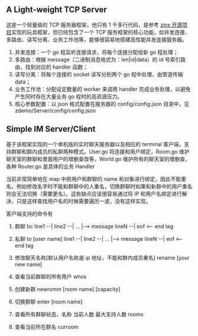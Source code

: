 ## A Light-weight TCP Server

这是一个轻量级的 TCP 服务器框架，他只有 1 千多行代码，是参考 [zinx 开源项目]("https://github.com/aceld/zinx")实现的玩具框架，但已经包含了一个 TCP 服务框架的核心功能，如并发连接、多路由、读写分离、业务工作池等，能够很容易地搭建高性能并发连接服务器。

1. 并发连接：一个 go 程监听连接请求，将每个连接分配给新 go 程处理；
2. 多路由：根据 message（二进制消息格式为：len|id|data）的 id 号索引路由，找到对应的 handler 函数；
3. 读写分离：将每个连接的 socket 读写分到两个 go 程中处理，由管道传输 data；
4. 业务工作池：分配设定数量的 worker 来调用 handler 完成业务处理，以避免产生同时存在大量业务 go 程时的高资源压力。
5. 核心参数配置：以 json 格式配置在服务器的 config/config.json 目录中，见 zdemo/Server/config/config.json

## Simple IM Server/Client

基于该框架实现的一个单机版的实时聊天服务器以及相应的 terminal 客户端，支持群聊和群内成员的私聊两种模式。User.go 将连接和用户绑定，Room.go 维护聊天室的群聊和里面用户的增删查改等，World.go 维护所有的聊天室的增删查。各种 Router.go 是具体的业务 Handler

当前非常简单地在 map 中把用户和群聊的 name 和对象进行绑定，因此不能重名，例如修改名字时不能和群聊中的人重名，切换群聊时如果和新群中的用户重名则会无法切换（需要更名）。这些缺点应该很容易通过将 IP 和用户名绑定进行解决，只是这样查找用户名的时候需要遍历一波，没有这样实现。

客户端支持的命令有

1. 群聊
   bc
   line1 --|
   line2 --|
   ... |--> message
   lineN --|
   eof <-- end tag

2. 私聊
   to [user name]
   line1 --|
   line2 --|
   ... |--> message
   lineN --|
   eof <-- end tag
3. 修改聊天名称[默认用户名称是 ip 地址，不能和群内成员重名]
   rename [your new name]
4. 查看当前群聊的所有用户
   whos
5. 创建新群
   newromm [room name] [capacity]
6. 切换群聊
   enter [room name]
7. 查看所有群聊状态，名称 当前人数 最大支持人数
   rooms
8. 查看当前所在群名
   curroom
